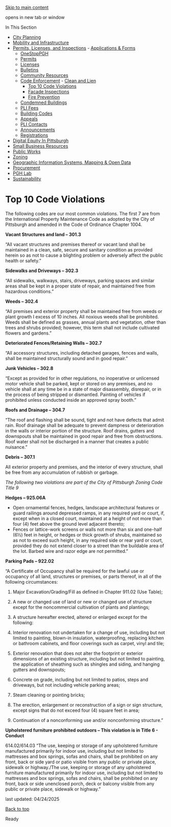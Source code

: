 [Skip to main content](https://www.pittsburghpa.gov/Business-Development/Permits-Licenses-and-Inspections/Code-Enforcement/Top-10-Code-Violations#main-content)

opens in new tab or window

In This Section

- [City Planning](https://www.pittsburghpa.gov/Business-Development/City-Planning)
- [Mobility and Infrastructure](https://www.pittsburghpa.gov/Business-Development/Mobility-and-Infrastructure)
- [Permits, Licenses, and Inspections](https://www.pittsburghpa.gov/Business-Development/Permits-Licenses-and-Inspections)  - [Applications & Forms](https://www.pittsburghpa.gov/Business-Development/Permits-Licenses-and-Inspections/Applications-Forms)
  - [OneStopPGH](https://www.pittsburghpa.gov/Business-Development/Permits-Licenses-and-Inspections/OneStopPGH)
  - [Permits](https://www.pittsburghpa.gov/Business-Development/Permits-Licenses-and-Inspections/Permits)
  - [Licenses](https://www.pittsburghpa.gov/Business-Development/Permits-Licenses-and-Inspections/Licenses)
  - [Bulletins](https://www.pittsburghpa.gov/Business-Development/Permits-Licenses-and-Inspections/PLI-Bulletins)
  - [Community Resources](https://www.pittsburghpa.gov/Business-Development/Permits-Licenses-and-Inspections/Community-Resources)
  - [Code Enforcement](https://www.pittsburghpa.gov/Business-Development/Permits-Licenses-and-Inspections/Code-Enforcement)    - [Clean and Lien](https://www.pittsburghpa.gov/Business-Development/Permits-Licenses-and-Inspections/Code-Enforcement/Clean-and-Lien)
    - [Top 10 Code Violations](https://www.pittsburghpa.gov/Business-Development/Permits-Licenses-and-Inspections/Code-Enforcement/Top-10-Code-Violations)
    - [Facade Inspections](https://www.pittsburghpa.gov/Business-Development/Permits-Licenses-and-Inspections/Code-Enforcement/Facade-Inspections)
    - [Fire Prevention](https://www.pittsburghpa.gov/Business-Development/Permits-Licenses-and-Inspections/Code-Enforcement/Fire-Prevention)
  - [Condemned Buildings](https://www.pittsburghpa.gov/Business-Development/Permits-Licenses-and-Inspections/Condemned-Buildings)
  - [PLI Fees](https://www.pittsburghpa.gov/Business-Development/Permits-Licenses-and-Inspections/Fees)
  - [Building Codes](https://www.pittsburghpa.gov/Business-Development/Permits-Licenses-and-Inspections/Building-Codes)
  - [Appeals](https://www.pittsburghpa.gov/Business-Development/Permits-Licenses-and-Inspections/Appeals)
  - [PLI Contacts](https://www.pittsburghpa.gov/Business-Development/Permits-Licenses-and-Inspections/Contacts)
  - [Announcements](https://www.pittsburghpa.gov/Business-Development/Permits-Licenses-and-Inspections/Announcements)
  - [Registrations](https://www.pittsburghpa.gov/Business-Development/Permits-Licenses-and-Inspections/Registrations)
- [Digital Equity In Pittsburgh](https://www.pittsburghpa.gov/Business-Development/Digital-Equity-In-Pittsburgh)
- [Small Business Resources](https://www.pittsburghpa.gov/Business-Development/Small-Business-Resources)
- [Public Works](https://www.pittsburghpa.gov/Business-Development/Public-Works)
- [Zoning](https://www.pittsburghpa.gov/Business-Development/Zoning)
- [Geographic Information Systems, Mapping & Open Data](https://www.pittsburghpa.gov/Business-Development/Geographic-Information-Systems-Mapping-Open-Data)
- [Procurement](https://www.pittsburghpa.gov/Business-Development/Procurement)
- [PGH Lab](https://www.pittsburghpa.gov/Business-Development/PGH-Lab)
- [Sustainability](https://www.pittsburghpa.gov/Business-Development/Sustainability)

# Top 10 Code Violations

The following codes are our most common violations. The first 7 are from the International Property Maintenance Code as adopted by the City of Pittsburgh and amended in the Code of Ordinance Chapter 1004.

**Vacant Structures and land – 301.3**

“All vacant structures and premises thereof or vacant land shall be maintained in a clean, safe, secure and sanitary condition as provided herein so as not to cause a blighting problem or adversely affect the public health or safety.”

**Sidewalks and Driveways – 302.3**

“All sidewalks, walkways, stairs, driveways, parking spaces and similar areas shall be kept in a proper state of repair, and maintained free from hazardous conditions.”

**Weeds – 302.4**

“All premises and exterior property shall be maintained free from weeds or plant growth I excess of 10 inches. All noxious weeds shall be prohibited. Weeds shall be defined as grasses, annual plants and vegetation, other than trees and shrubs provided; however, this term shall not include cultivated flowers and gardens.”

**Deteriorated Fences/Retaining Walls – 302.7**

“All accessory structures, including detached garages, fences and walls, shall be maintained structurally sound and in good repair.”

**Junk Vehicles – 302.8**

“Except as provided for in other regulations, no inoperative or unlicensed motor vehicle shall be parked, kept or stored on any premises, and no vehicle shall at any time be in a state of major disassembly, disrepair, or in the process of being stripped or dismantled. Painting of vehicles if prohibited unless conducted inside an approved spray booth.”

**Roofs and Drainage – 304.7**

“The roof and flashing shall be sound, tight and not have defects that admit rain. Roof drainage shall be adequate to prevent dampness or deterioration in the walls or interior portion of the structure. Roof drains, gutters and downspouts shall be maintained in good repair and free from obstructions. Roof water shall not be discharged in a manner that creates a public nuisance.”

**Debris – 307.1**

All exterior property and premises, and the interior of every structure, shall be free from any accumulation of rubbish or garbage.

_The following two violations are part of the City of Pittsburgh Zoning Code Title 9_

**Hedges – 925.06A**

- Open ornamental fences, hedges, landscape architectural features or guard railings around depressed ramps, in any required yard or court, if, except when in a closed court, maintained at a height of not more than four (4) feet above the ground level adjacent thereto;
- Fences or lattice-work screens or walls not more than six and one-half (6½) feet in height, or hedges or thick growth of shrubs, maintained so as not to exceed such height, in any required side or rear yard or court, provided they do not extend closer to a street than the buildable area of the lot. Barbed wire and razor edge are not permitted.”

**Parking Pads – 922.02**

“A Certificate of Occupancy shall be required for the lawful use or occupancy of all land, structures or premises, or parts thereof, in all of the following circumstances:

1. Major Excavation/Grading/Fill as defined in Chapter 911.02 (Use Table);
2. A new or changed use of land or new or changed use of structure except for the noncommercial cultivation of plants and plantings;
3. A structure hereafter erected, altered or enlarged except for the following:


1. Interior renovation not undertaken for a change of use, including but not limited to painting, blown-in insulation, waterproofing, replacing kitchen or bathroom cabinets, and floor coverings such as carpet, vinyl and tile;
2. Exterior renovation that does not alter the footprint or exterior dimensions of an existing structure, including but not limited to painting, the application of sheathing such as shingles and siding, and hanging gutters and downspouts;
3. Concrete on grade, including but not limited to patios, steps and driveways, but not including vehicle parking areas;
4. Steam cleaning or pointing bricks;
4. The erection, enlargement or reconstruction of a sign or sign structure, except signs that do not exceed four (4) square feet in area;
5. Continuation of a nonconforming use and/or nonconforming structure.”

**Upholstered furniture prohibited outdoors – This violation is in Title 6 - Conduct**

614.02/614.03 “The use, keeping or storage of any upholstered furniture manufactured primarily for indoor use, including but not limited to mattresses and box springs, sofas and chairs, shall be prohibited on any front, back or side yard or patio visible from any public or private place, sidewalk or highway./The use, keeping or storage of any upholstered furniture manufactured primarily for indoor use, including but not limited to mattresses and box springs, sofas and chairs, shall be prohibited on any front, back or side unenclosed porch, deck or balcony visible from any public or private place, sidewalk or highway.”

last updated: 04/24/2025

[Back to top](https://www.pittsburghpa.gov/Business-Development/Permits-Licenses-and-Inspections/Code-Enforcement/Top-10-Code-Violations#body-top)

Ready
